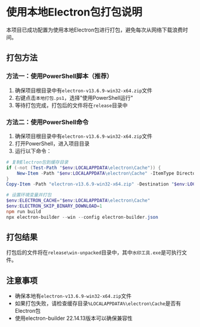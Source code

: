 # 使用本地Electron包打包说明

本项目已成功配置为使用本地Electron包进行打包，避免每次从网络下载浪费时间。

## 打包方法

### 方法一：使用PowerShell脚本（推荐）

1. 确保项目根目录中有`electron-v13.6.9-win32-x64.zip`文件
2. 右键点击`本地打包.ps1`，选择"使用PowerShell运行"
3. 等待打包完成，打包后的文件将在`release`目录中

### 方法二：使用PowerShell命令

1. 确保项目根目录中有`electron-v13.6.9-win32-x64.zip`文件
2. 打开PowerShell，进入项目目录
3. 运行以下命令：

```powershell
# 复制Electron包到缓存目录
if (-not (Test-Path "$env:LOCALAPPDATA\electron\Cache")) { 
    New-Item -Path "$env:LOCALAPPDATA\electron\Cache" -ItemType Directory -Force | Out-Null 
}
Copy-Item -Path "electron-v13.6.9-win32-x64.zip" -Destination "$env:LOCALAPPDATA\electron\Cache\" -Force

# 设置环境变量并打包
$env:ELECTRON_CACHE="$env:LOCALAPPDATA\electron\Cache"
$env:ELECTRON_SKIP_BINARY_DOWNLOAD=1
npm run build
npx electron-builder --win --config electron-builder.json
```

## 打包结果

打包后的文件将在`release\win-unpacked`目录中，其中`水印工具.exe`是可执行文件。

## 注意事项

- 确保本地有`electron-v13.6.9-win32-x64.zip`文件
- 如果打包失败，请检查缓存目录`%LOCALAPPDATA%\electron\Cache`是否有Electron包
- 使用electron-builder 22.14.13版本可以确保兼容性